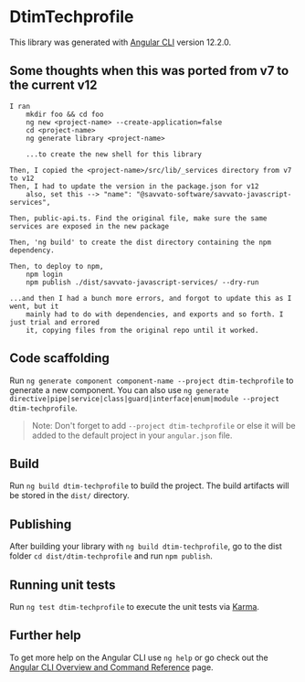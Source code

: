 # DtimTechprofile

This library was generated with [Angular CLI](https://github.com/angular/angular-cli) version 12.2.0.

## Some thoughts when this was ported from v7 to the current v12

    I ran 
        mkdir foo && cd foo
        ng new <project-name> --create-application=false
        cd <project-name>
        ng generate library <project-name>

        ...to create the new shell for this library

    Then, I copied the <project-name>/src/lib/_services directory from v7 to v12
    Then, I had to update the version in the package.json for v12
        also, set this --> "name": "@savvato-software/savvato-javascript-services",

    Then, public-api.ts. Find the original file, make sure the same services are exposed in the new package

    Then, 'ng build' to create the dist directory containing the npm dependency.

    Then, to deploy to npm,
        npm login
        npm publish ./dist/savvato-javascript-services/ --dry-run 

    ...and then I had a bunch more errors, and forgot to update this as I went, but it
        mainly had to do with dependencies, and exports and so forth. I just trial and errored
        it, copying files from the original repo until it worked.

## Code scaffolding

Run `ng generate component component-name --project dtim-techprofile` to generate a new component. You can also use `ng generate directive|pipe|service|class|guard|interface|enum|module --project dtim-techprofile`.
> Note: Don't forget to add `--project dtim-techprofile` or else it will be added to the default project in your `angular.json` file. 

## Build

Run `ng build dtim-techprofile` to build the project. The build artifacts will be stored in the `dist/` directory.

## Publishing

After building your library with `ng build dtim-techprofile`, go to the dist folder `cd dist/dtim-techprofile` and run `npm publish`.

## Running unit tests

Run `ng test dtim-techprofile` to execute the unit tests via [Karma](https://karma-runner.github.io).

## Further help

To get more help on the Angular CLI use `ng help` or go check out the [Angular CLI Overview and Command Reference](https://angular.io/cli) page.
